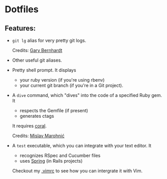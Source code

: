 # Dotfiles

## Features:

- `git lg` alias for very pretty git logs.

  Credits: [Gary Bernhardt](https://github.com/garybernhardt)

- Other useful git aliases.

- Pretty shell prompt. It displays

  - your ruby version (if you're using rbenv)
  - your current git branch (if you're in a Git project).

- A `dive` command, which "dives" into the code
  of a specified Ruby gem. It

  - respects the Gemfile (if present)
  - generates ctags

  It requires [coral](https://github.com/mislav/coral).

  Credits: [Mislav Marohnić](https://github.com/mislav)

- A `test` executable, which you can integrate with your
  text editor. It

  - recognizes RSpec and Cucumber files
  - uses [Spring](https://github.com/jonleighton/spring)
    (in Rails projects)

  Checkout my [.vimrc](https://github.com/janko-m/vimfiles/blob/master/vimrc)
  to see how you can intergrate it with Vim.
